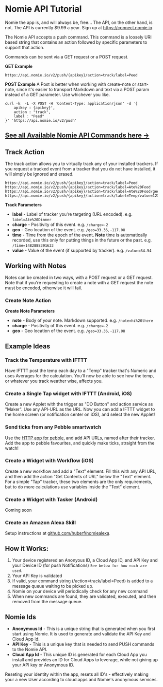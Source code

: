 # Nomie API Tutorial

Nomie the app is, and will always be, free... The API, on the other hand, is not. The API is currently $9.99 a year. Sign up at https://connect.nomie.io 

The Nomie API accepts a push command. This command is a loosely URI based string that contains an action followed by specific parameters to support that action.

Commands can be sent via a GET request or a POST request. 

**GET Example**
```
https://api.nomie.io/v2/push/{apikey}/action=track/label=Peed
```
**POST Example**
A Post is better when working with create-note or start-note, since it's easier to transport Markdown and text via a POST param instead of a GET parameter. Use whichever you like. 

```
curl -k  -L -X POST -H 'Content-Type: application/json' -d '{
    apikey : {apikey}',
    action : "track",
    label : "Peed"
}' 'https://api.nomie.io/v2/push'
```
## [See all Available Nomie API Commands here →](https://github.com/happydata/nomie-docs/blob/master/nomie-commands.md)

## Track Action
The track action allows you to virtually track any of your installed trackers. If you request a tracked event from a tracker that you do not have installed, it will simply be ignored and erased. 
```
https://api.nomie.io/v2/push/{apikey}/action=track/label=Peed
https://api.nomie.io/v2/push/{apikey}/action=track/label=Ate%20Food
https://api.nomie.io/v2/push/{apikey}/action=track/label=Ate%20Food/geo=33.36,-117.08
https://api.nomie.io/v2/push/{apikey}/action=track/label=Temp/value=123
```
**Track Parameters**

- **label** -  Label of tracker you're targeting (URL encoded). e.g. ``label=Ate%20Dinner``
- **charge** - Positivity of this event. e.g. ``/charge=-2``
- **geo** - Geo location of the event. e.g. ``/geo=33.36,-117.08``
- **time** - Time from the epoch of the event. **Note** time is automatically recorded, use this only for putting things in the future or the past. e.g. ``/time=1482888391633``
- **value** - Value of the event (if supported by tracker). e.g. ``/value=34.54``

## Working with Notes

Notes can be created in two ways, with a POST request or a GET request. Note that if you're requesting to create a note with a GET request
the note must be encoded, otherwise it will fail.

### Create Note Action

**Create Note Parameters**

- **note** -  Body of your note. Markdown supported. e.g. ``/note=hi%20there``
- **charge** - Positivity of this event. e.g. ``/charge=-2``
- **geo** - Geo location of the event. e.g. ``/geo=33.36,-117.08``

## Example Ideas

### Track the Temperature with IFTTT

Have IFTTT post the temp each day to a "Temp" tracker that's Numeric and uses Averages for the calculation. You'll now be able to see how the temp, or whatever you track weather wise, affects you.

### Create a Single Tap widget with IFTTT (Android, iOS)

Create a new Applet with the trigger as "DO Button" and action service as "Maker". Use any API-URL as the URL. Now you can add a IFTTT widget to the home screen (or notification center on iOS), and select the new Applet! 

### Send ticks from any Pebble smartwatch

Use the [HTTP app for pebble](https://apps.getpebble.com/en_US/application/567af43af66b129c7200002b?query=http&section=watchapps), and add API URLs, named after their tracker. Add the app to pebble favourites, and quickly make ticks, straight from the watch! 

### Create a Widget with Workflow (iOS)

Create a new workflow and add a "Text" element. Fill this with any API URL, and then add the action "Get Contents of URL" below the "Text" element. For a simple "Tap" tracker, these two elements are the only requirements, but to do more calculations use variables inside the "Text" element.

### Create a Widget with Tasker (Android)
Coming soon

### Create an Amazon Alexa Skill
Setup instructions at [github.com/huberf/nomiealexa](https://github.com/huberf/nomiealexa).

## How it Works:

1. Your device registered an Anonyous ID, a Cloud App ID, and API Key and your Device ID (for push Notifications) `See below for how each are used`.
2. Your API Key is validated
3. If valid, your command string (/action=track/label=Peed) is added to a message queue waiting to be picked up.
4. Nomie on your device will periodically check for any new command
5. When new commands are found, they are validated, executed, and then removed from the message queue. 

## Nomie Ids

- **Anonymous Id** - This is a unique string that is generated when you first start using Nomie. It is used to generate and validate the API Key and Cloud App Id.
- **API Key** - This is a unique key that is needed to send PUSH commands to the Nomie API.
- **Cloud App Id** - This unique ID is generated for each Cloud App you install and provides an ID for Cloud Apps to leverage, while not giving up your API key or Anonymous ID.

Reseting your identity within the app, resets all ID's - effectively making your a new User according to cloud apps and Nomie's anonymous services.
